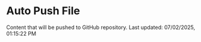 # Auto Push File

Content that will be pushed to GitHub repository.
Last updated: 07/02/2025, 01:15:22 PM